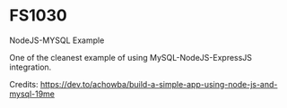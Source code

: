 # FS1030
NodeJS-MYSQL Example

One of the cleanest example of using MySQL-NodeJS-ExpressJS integration.

Credits: https://dev.to/achowba/build-a-simple-app-using-node-js-and-mysql-19me
